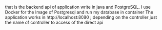 that is the backend api of application write in java and PostgreSQL. 
I use Docker for the Image of Postgresql and run my database  in container
The application  works in http://localhost:8080 ; depending on the  controller just the name of controller to access  of the direct api

